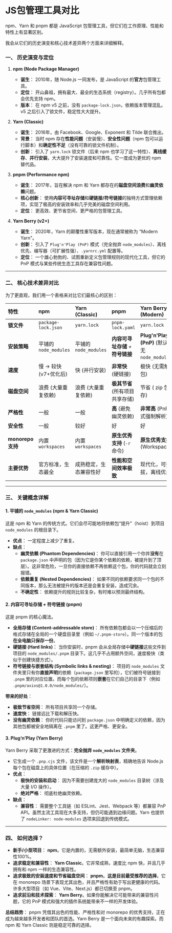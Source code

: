 # JS包管理工具对比

npm、Yarn 和 pnpm 都是 JavaScript 包管理工具，但它们在工作原理、性能和特性上有显著区别。

我会从它们的历史演变和核心技术差异两个方面来详细解释。

### 一、 历史演变与定位

1.  **npm (Node Package Manager)**
    *   **诞生**： 2010年，随 Node.js 一同发布，是 JavaScript 的**官方**包管理工具。
    *   **定位**： 开山鼻祖，拥有最大、最全的生态系统（registry）。几乎所有包都会优先支持 npm。
    *   **版本**： 在 npm v5 之前，没有 `package-lock.json`，依赖版本管理混乱。v5 之后引入了锁文件，稳定性大大提升。

2.  **Yarn (Classic)**
    *   **诞生**： 2016年，由 Facebook、Google、Exponent 和 Tilde 联合推出。
    *   **背景**： 当时 npm 存在**性能问题**（安装慢）、**安全性问题**（npm 包可以运行脚本）和**确定性不足**（没有可靠的锁文件机制）。
    *   **创新**： 引入了 `yarn.lock` 锁文件（后来 npm 也学习了这一特性）、**离线缓存**、**并行安装**，大大提升了安装速度和可靠性。它一度成为更优的 npm 替代品。

3.  **pnpm (Performance npm)**
    *   **诞生**： 2017年，旨在解决 npm 和 Yarn 都存在的**磁盘空间浪费**和**幽灵依赖**问题。
    *   **核心创新**： 使用**内容可寻址存储**和**硬链接/符号链接**的独特方式管理依赖项，实现了极高的安装效率和几乎完美的磁盘空间利用。
    *   **定位**： 更高效、更节省空间、更严格的包管理工具。

4.  **Yarn Berry (v2+)**
    *   **诞生**： 2020年，Yarn 的颠覆性重写版本，现在通常被称为 “Modern Yarn"。
    *   **创新**： 引入了 `Plug'n'Play (PnP)` 模式（完全抛弃 `node_modules`）、离线优先、编写器（可扩展性强）、`.yarnrc.yml` 配置等。
    *   **定位**： 一个雄心勃勃的、试图重新定义包管理规则的现代化工具，但它的 PnP 模式与某些传统生态工具存在兼容性问题。

---

### 二、 核心技术差异对比

为了更直观，我们用一个表格来对比它们最核心的区别：

| 特性              | npm                   | Yarn (Classic)         | **pnpm**                          | Yarn Berry (Modern)                             |
| :---------------- | :-------------------- | :--------------------- | :-------------------------------- | :---------------------------------------------- |
| **锁文件**        | `package-lock.json`   | `yarn.lock`            | `pnpm-lock.yaml`                  | `yarn.lock`                                     |
| **安装策略**      | 平铺的 `node_modules` | 平铺的 `node_modules`  | **内容可寻址存储** + **符号链接** | **Plug'n'Play (PnP)** (默认，无 `node_modules`) |
| **速度**          | 慢 → 较快 (v7+优化后) | 快 (并行安装)          | **非常快** (硬链接)               | 极快 (无需解包)                                 |
| **磁盘空间**      | 浪费 (大量重复依赖)   | 浪费 (大量重复依赖)    | **极其节省** (所有项目共享存储)   | 节省 ( zip 包缓存)                              |
| **严格性**        | 一般                  | 一般                   | **高** (避免幽灵依赖)             | **非常高** (PnP模式强制解析)                    |
| **安全性**        | 一般                  | 较好                   | 好                                | 好                                              |
| **monorepo 支持** | 内置 `workspaces`     | 内置 `workspaces`      | **原生优秀支持** (`-r` 命令)      | **原生优秀支持** (Workspaces)                   |
| **主要优势**      | 官方标准，生态最全    | 成熟稳定，生态兼容性好 | **性能和空间效率极致**            | 现代化，可插拔，离线优先                        |

---

### 三、 关键概念详解

#### 1. 平铺的 `node_modules` (npm & Yarn Classic)
这是 npm 和 Yarn 的传统方式。它们会尽可能地将依赖包“提升”（hoist）到项目 `node_modules` 的根目录下。

*   **优点**： 一定程度上减少了重复。
*   **缺点**：
    *   **幽灵依赖 (Phantom Dependencies)**： 你可以直接引用一个你并**没有**在 `package.json` 中声明的包（因为它是你某个依赖的依赖，被提升到了顶层）。这非常危险，一旦你的直接依赖不再依赖这个包，你的代码就会立刻报错。
    *   **依赖重复 (Nested Dependencies)**： 如果不同的依赖要求同一个包的不同版本，那么无法被提升的版本还是会重复安装，造成冗余。
    *   **不确定性**： 依赖提升的规则比较复杂，有时难以预测最终结构。

#### 2. 内容可寻址存储 + 符号链接 (pnpm)
这是 pnpm 的核心魔法。

*   **全局存储 (Content-addressable store)**： 所有依赖包都会以一个压缩后的格式存储在全局的一个硬盘目录里（例如 `~/.pnpm-store`）。同一个版本的包**在全电脑只保存一份**。
*   **硬链接 (Hard links)**： 当你安装时，pnpm 会从全局存储中**硬链接**这些文件到项目的 `node_modules/.pnpm` 目录下。这几乎不占用额外空间，速度极快（类似于创建快捷方式）。
*   **符号链接与嵌套结构 (Symbolic links & nesting)**： 项目的 `node_modules` 文件夹里只有你**直接声明**的依赖（`package.json` 里写的），它们被符号链接到 `.pnpm` 里的对应位置。而每个包的依赖项则**嵌套**在它们自己的目录下（例如 `.pnpm/axios@1.0.0/node_modules/`）。

**带来的好处**：
*   **极致节省空间**： 所有项目共享同一个存储。
*   **速度快**： 链接远比下载和解压快。
*   **没有幽灵依赖**： 你的代码只能访问到 `package.json` 中明确定义的依赖，因为其他包都被安全地隔离在 `.pnpm` 里了。这更严格、更安全。

#### 3. Plug‘n’Play (Yarn Berry)
Yarn Berry 采取了更激进的方式：**完全抛弃 `node_modules` 文件夹**。

*   它生成一个 `.pnp.cjs` 文件，该文件是一个**解析映射表**，精确地告诉 Node.js 每个包在磁盘上的具体位置（在压缩的 `.zip` 缓存中）。
*   **优点**：
    *   **极快的安装和启动**： 因为不需要创建庞大的 `node_modules` 目录树（涉及大量 I/O 操作）。
    *   **绝对严格**： 彻底杜绝幽灵依赖。
*   **缺点**：
    *   **兼容性**： 需要整个工具链（如 ESLint、Jest、Webpack 等）都兼容 PnP API。虽然主流工具现在大多支持，但仍可能遇到边缘问题。Yarn 也提供了 `nodeLinker: node-modules` 选项来回退到传统模式。

---

### 四、 如何选择？

*   **新手/小型项目**： **npm**。它是内置的，无需额外安装，最简单无脑，生态兼容性100%。
*   **追求稳定和兼容性**： **Yarn Classic**。它非常成熟，速度比 npm 快，并且几乎拥有和 npm 一样的生态兼容性。
*   **追求极致的安装速度和节省磁盘空间**： **pnpm**。**这是目前最受推荐的选择**。它在 monorepo 场景下表现尤其出色，并且严格性有助于写出更健康的代码。许多大型项目（如 Vue、Vite、Next.js）都已切换至 pnpm。
*   **追求前沿和技术探索**： **Yarn Berry**。如果你能解决它可能带来的兼容性问题，它的 PnP 模式和强大的插件系统能带来不一样的开发体验。

**总结趋势**： pnpm 凭借其出色的性能、严格性和对 monorepo 的优秀支持，正在成为越来越多开发者和团队的首选。Yarn Berry 是一个面向未来的有趣探索。而 npm 和 Yarn Classic 则是稳定可靠的选择。